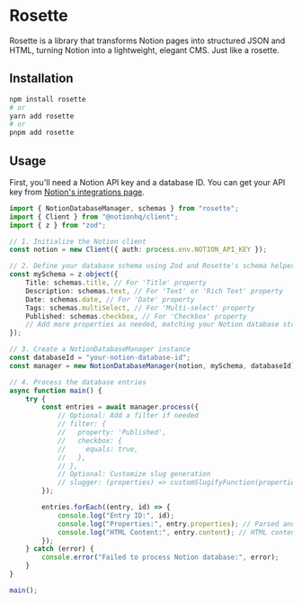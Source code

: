 # Rosette

Rosette is a library that transforms Notion pages into structured JSON and HTML, turning Notion into a lightweight, elegant CMS. Just like a rosette.

## Installation

```bash
npm install rosette
# or
yarn add rosette
# or
pnpm add rosette
```

## Usage

First, you'll need a Notion API key and a database ID. You can get your API key from [Notion's integrations page](https://www.notion.so/my-integrations).

```typescript
import { NotionDatabaseManager, schemas } from "rosette";
import { Client } from "@notionhq/client";
import { z } from "zod";

// 1. Initialize the Notion client
const notion = new Client({ auth: process.env.NOTION_API_KEY });

// 2. Define your database schema using Zod and Rosette's schema helpers
const mySchema = z.object({
	Title: schemas.title, // For 'Title' property
	Description: schemas.text, // For 'Text' or 'Rich Text' property
	Date: schemas.date, // For 'Date' property
	Tags: schemas.multiSelect, // For 'Multi-select' property
	Published: schemas.checkbox, // For 'Checkbox' property
	// Add more properties as needed, matching your Notion database structure
});

// 3. Create a NotionDatabaseManager instance
const databaseId = "your-notion-database-id";
const manager = new NotionDatabaseManager(notion, mySchema, databaseId);

// 4. Process the database entries
async function main() {
	try {
		const entries = await manager.process({
			// Optional: Add a filter if needed
			// filter: {
			//   property: 'Published',
			//   checkbox: {
			//     equals: true,
			//   },
			// },
			// Optional: Customize slug generation
			// slugger: (properties) => customSlugifyFunction(properties.Title),
		});

		entries.forEach((entry, id) => {
			console.log("Entry ID:", id);
			console.log("Properties:", entry.properties); // Parsed and typed according to your schema
			console.log("HTML Content:", entry.content); // HTML content of the Notion page
		});
	} catch (error) {
		console.error("Failed to process Notion database:", error);
	}
}

main();
```

